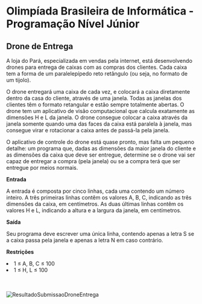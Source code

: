 # Olimpíada Brasileira de Informática - Programação Nível Júnior
<h2>Drone de Entrega</h2>
<p>A loja do Pará, especializada em vendas pela internet, está desenvolvendo drones para entrega de caixas com as compras dos clientes. Cada caixa tem a forma de um paralelepípedo reto retângulo (ou seja, no formato de um tijolo).</p>

<p>O drone entregará uma caixa de cada vez, e colocará a caixa diretamente dentro da casa do cliente, através de uma janela. Todas as janelas dos clientes têm o formato retangular e estão sempre totalmente abertas. O drone tem um aplicativo de visão computacional que calcula exatamente as dimensões H e L da janela. O drone consegue colocar a caixa através da janela somente quando uma das faces da caixa está paralela à janela, mas consegue virar e rotacionar a caixa antes de passá-la pela janela.</p>

<p>O aplicativo de controle do drone está quase pronto, mas falta um pequeno detalhe: um programa que, dadas as dimensões da maior janela do cliente e as dimensões da caixa que deve ser entregue, determine se o drone vai ser capaz de entregar a compra (pela janela) ou se a compra terá que ser entregue por meios normais.</p>

<p><b>Entrada</b></p>
<p>A entrada é composta por cinco linhas, cada uma contendo um número inteiro. A três primeiras linhas contêm os valores A, B, C, indicando as três dimensões da caixa, em centímetros. As duas últimas linhas contêm os valores H e L, indicando a altura e a largura da janela, em centímetros.</p>
<p><b>Saída</b></p>
<p>Seu programa deve escrever uma única linha, contendo apenas a letra S se a caixa passa pela janela e apenas a letra N em caso contrário.</p>
<p><b>Restrições</b></p>
<li>1 ≤ A, B, C ≤ 100</li>
<li>1 ≤ H, L ≤ 100</li></br></br>

![ResultadoSubmissaoDroneEntrega](https://user-images.githubusercontent.com/11504380/73946398-a105cd00-48d4-11ea-99db-1a78af45c2fe.png)
